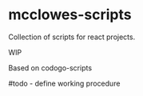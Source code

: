 # mcclowes-scripts

Collection of scripts for react projects.

WIP

Based on codogo-scripts

#todo - define working procedure